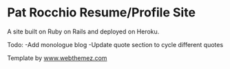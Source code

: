 # Pat Rocchio Resume/Profile Site
A site built on Ruby on Rails and deployed on Heroku.

Todo:
-Add monologue blog
-Update quote section to cycle different quotes

Template by www.webthemez.com

